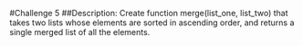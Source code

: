 #Challenge 5
##Description:
Create function merge(list_one, list_two) that takes two lists whose elements are sorted in ascending order, and returns a single merged list of all the elements.
